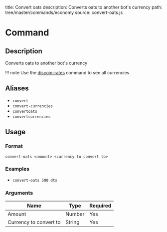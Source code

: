 title: Convert oats
description: Converts oats to another bot's currency
path: tree/master/commands/economy
source: convert-oats.js

# Command

## Description

Converts oats to another bot's currency

!!! note
    Use the [discoin-rates](/commands/economy/discoin-rates) command to see all currencies

## Aliases

* `convert`
* `convert-currencies`
* `convertoats`
* `convertcurrencies`

## Usage

### Format

`convert-oats <amount> <currency to convert to>`

### Examples

* `convert-oats 500 dts`

### Arguments

| Name                   | Type   | Required |
|------------------------|--------|----------|
| Amount                 | Number | Yes      |
| Currency to convert to | String | Yes      |
